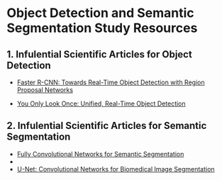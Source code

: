 # Object Detection and Semantic Segmentation Study Resources

## 1. Infulential Scientific Articles for Object Detection
* [Faster R-CNN: Towards Real-Time Object Detection with Region Proposal Networks](https://arxiv.org/pdf/1506.01497.pdf)

* [You Only Look Once: Unified, Real-Time Object Detection](https://arxiv.org/pdf/1506.02640.pdf)

## 2. Infulential Scientific Articles for Semantic Segmentation

* [Fully Convolutional Networks for Semantic Segmentation](https://arxiv.org/pdf/1411.4038.pdf)
* 
* [U-Net: Convolutional Networks for Biomedical Image Segmentation](https://arxiv.org/pdf/1505.04597.pdf)

